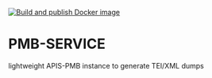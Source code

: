 [![Build and publish Docker image](https://github.com/arthur-schnitzler/pmb-service/actions/workflows/build-deploy.yml/badge.svg)](https://github.com/arthur-schnitzler/pmb-service/actions/workflows/build-deploy.yml)

# PMB-SERVICE

lightweight APIS-PMB instance to generate TEI/XML dumps